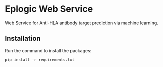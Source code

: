 # Eplogic Web Service

Web Service for Anti-HLA antibody target prediction via machine learning.


Installation
-----------

Run the command to install the packages:

`pip install -r requirements.txt`